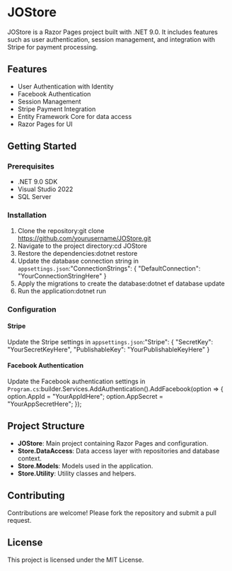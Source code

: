 # JOStore

JOStore is a Razor Pages project built with .NET 9.0. It includes features such as user authentication, session management, and integration with Stripe for payment processing.

## Features

- User Authentication with Identity
- Facebook Authentication
- Session Management
- Stripe Payment Integration
- Entity Framework Core for data access
- Razor Pages for UI

## Getting Started

### Prerequisites

- .NET 9.0 SDK
- Visual Studio 2022
- SQL Server

### Installation

1. Clone the repository:git clone https://github.com/yourusername/JOStore.git
2. Navigate to the project directory:cd JOStore
3. Restore the dependencies:dotnet restore
4. Update the database connection string in `appsettings.json`:"ConnectionStrings": {
    "DefaultConnection": "YourConnectionStringHere"
}
5. Apply the migrations to create the database:dotnet ef database update
6. Run the application:dotnet run

### Configuration

#### Stripe

Update the Stripe settings in `appsettings.json`:"Stripe": { "SecretKey": "YourSecretKeyHere", "PublishableKey": "YourPublishableKeyHere" }

#### Facebook Authentication

Update the Facebook authentication settings in `Program.cs`:builder.Services.AddAuthentication().AddFacebook(option => { option.AppId = "YourAppIdHere"; option.AppSecret = "YourAppSecretHere"; });


## Project Structure

- **JOStore**: Main project containing Razor Pages and configuration.
- **Store.DataAccess**: Data access layer with repositories and database context.
- **Store.Models**: Models used in the application.
- **Store.Utility**: Utility classes and helpers.

## Contributing

Contributions are welcome! Please fork the repository and submit a pull request.

## License

This project is licensed under the MIT License.

